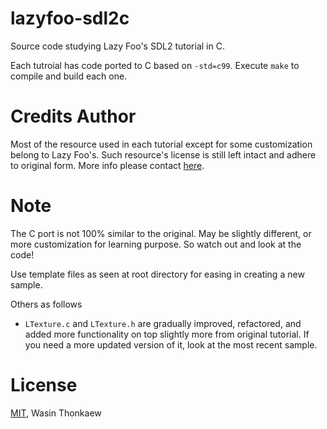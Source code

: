 # lazyfoo-sdl2c
Source code studying Lazy Foo's SDL2 tutorial in C.

Each tutroial has code ported to C based on `-std=c99`. Execute `make` to compile and build each one.

# Credits Author

Most of the resource used in each tutorial except for some customization belong to Lazy Foo's. 
Such resource's license is still left intact and adhere to original form. More info please contact [here](http://lazyfoo.net/contact.php).

# Note

The C port is not 100% similar to the original. May be slightly different, or more customization for learning purpose. So watch out and look at the code!

Use template files as seen at root directory for easing in creating a new sample.

Others as follows

* `LTexture.c` and `LTexture.h` are gradually improved, refactored, and added more functionality on top slightly more from original tutorial. If you need a more updated version of it, look at the most recent sample.

# License
[MIT](https://github.com/haxpor/lazyfoo-sdl2c/blob/master/LICENSE), Wasin Thonkaew
